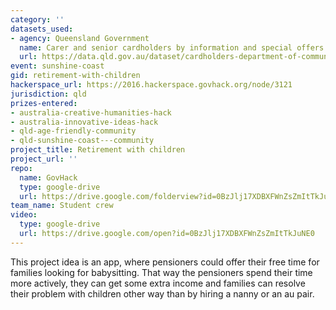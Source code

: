 ```yaml
---
category: ''
datasets_used:
- agency: Queensland Government
  name: Carer and senior cardholders by information and special offers flag by location 2014
  url: https://data.qld.gov.au/dataset/cardholders-department-of-communities-child-safety-and-disability-services/resource/ad83357d-53de-41c5-a3ab-b604460c6c1d
event: sunshine-coast
gid: retirement-with-children
hackerspace_url: https://2016.hackerspace.govhack.org/node/3121
jurisdiction: qld
prizes-entered:
- australia-creative-humanities-hack
- australia-innovative-ideas-hack
- qld-age-friendly-community
- qld-sunshine-coast---community
project_title: Retirement with children
project_url: ''
repo:
  name: GovHack
  type: google-drive
  url: https://drive.google.com/folderview?id=0BzJlj17XDBXFWnZsZmItTkJuNE0&usp=sharing
team_name: Student crew
video:
  type: google-drive
  url: https://drive.google.com/open?id=0BzJlj17XDBXFWnZsZmItTkJuNE0
---
```


This project idea is an app, where pensioners could offer their free time for families looking for babysitting. That way the pensioners spend their time more actively, they can get some extra income and families can resolve their problem with children other way than by hiring a nanny or an au pair.